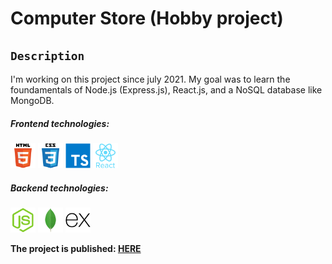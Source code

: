# Computer Store (Hobby project)

## `Description`

I'm working on this project since july 2021. My goal was to learn the foundamentals of Node.js (Express.js),
React.js, and a NoSQL database like MongoDB.

##### Frontend technologies:

<p align="left">
    <img src="https://raw.githubusercontent.com/devicons/devicon/master/icons/html5/html5-original-wordmark.svg" alt="html5" width="40" height="40"/>
    <img src="https://raw.githubusercontent.com/devicons/devicon/master/icons/css3/css3-original-wordmark.svg" alt="css3" width="40" height="40"/>
    <img src="https://raw.githubusercontent.com/devicons/devicon/master/icons/typescript/typescript-original.svg" alt="typescript" width="40" height="40"/>
    <a href="https://reactjs.org/" target="_blank"> <img src="https://raw.githubusercontent.com/devicons/devicon/master/icons/react/react-original-wordmark.svg" alt="react" width="40" height="40"/> </a>
</p>

##### Backend technologies:

<p align="left">
<img src="https://raw.githubusercontent.com/devicons/devicon/master/icons/nodejs/nodejs-original.svg" alt="nodejs" width="40" height="40"/>
<img src="https://raw.githubusercontent.com/devicons/devicon/master/icons/mongodb/mongodb-original.svg" alt="mongodb" width="40" height="40"/>
<img src="https://raw.githubusercontent.com/devicons/devicon/master/icons/express/express-original.svg" alt="expressjs" width="40" height="40"/>
</p>

**The project is published: [HERE](https://computerstorebackend.firebaseapp.com/)**

<!-- ## Hi there, my name is Tamás 👋

I'm a junior frontend developer. I'm looking for my first entry/junior level React developer job.

-  🔭 I’m currently working on this MERN stack webshop
   [ComputerStore](https://github.com/nagytommy76/ComputerStoreMERN)
-  🌱 I also have a portfolio website: [NagyTamás](https://nagytamas93.hu/)

---

##### Connect with me via LinkedIn:

<a target="_blank" href="https://www.linkedin.com/in/tam%C3%A1s-nagy-27355116b/" target="blank"><img align="center" src="https://raw.githubusercontent.com/rahuldkjain/github-profile-readme-generator/master/src/images/icons/Social/linked-in-alt.svg" alt="nagy-tamas-linkedIn" height="30" width="40" /></a>

##### Frontend technologies:

<p align="left">
    <img src="https://raw.githubusercontent.com/devicons/devicon/master/icons/html5/html5-original-wordmark.svg" alt="html5" width="40" height="40"/>
    <img src="https://raw.githubusercontent.com/devicons/devicon/master/icons/css3/css3-original-wordmark.svg" alt="css3" width="40" height="40"/>
    <img src="https://raw.githubusercontent.com/devicons/devicon/master/icons/javascript/javascript-original.svg" alt="javascript" width="40" height="40"/>
    <img src="https://raw.githubusercontent.com/devicons/devicon/master/icons/typescript/typescript-original.svg" alt="typescript" width="40" height="40"/>
    <a href="https://reactjs.org/" target="_blank"> <img src="https://raw.githubusercontent.com/devicons/devicon/master/icons/react/react-original-wordmark.svg" alt="react" width="40" height="40"/> </a>
</p>

##### Backend technologies:

<p align="left">
<img src="https://raw.githubusercontent.com/devicons/devicon/master/icons/nodejs/nodejs-original.svg" alt="nodejs" width="40" height="40"/>
<img src="https://raw.githubusercontent.com/devicons/devicon/master/icons/mongodb/mongodb-original.svg" alt="mongodb" width="40" height="40"/>
<img src="https://raw.githubusercontent.com/devicons/devicon/master/icons/express/express-original.svg" alt="expressjs" width="40" height="40"/>
</p>

##### Other tools:

<p align="left">
<img src="https://raw.githubusercontent.com/devicons/devicon/master/icons/git/git-original.svg" alt="git" width="40" height="40"/>
<img src="https://raw.githubusercontent.com/devicons/devicon/master/icons/github/github-original.svg" alt="gitHub" width="40" height="40"/>
</p>
---

![Tamás's GitHub stats](https://github-readme-stats.vercel.app/api?username=nagytommy76&show_icons=true&theme=merko)
[![Top Langs](https://github-readme-stats.vercel.app/api/top-langs/?username=nagytommy76&layout=compact&langs_count=8)](https://github.com/anuraghazra/github-readme-stats) -->

<!--
**nagytommy76/nagytommy76** is a ✨ _special_ ✨ repository because its `README.md` (this file) appears on your GitHub profile.

Here are some ideas to get you started:

- 🔭 I’m currently working on ...
- 🌱 I’m currently learning ...
- 👯 I’m looking to collaborate on ...
- 🤔 I’m looking for help with ...
- 💬 Ask me about ...
- 📫 How to reach me: ...
- 😄 Pronouns: ...
- ⚡ Fun fact: ...
-->
